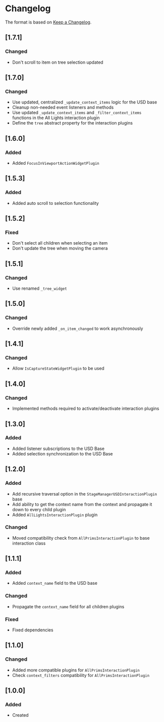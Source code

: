 # Changelog
The format is based on [Keep a Changelog](https://keepachangelog.com/en/1.0.0/).

## [1.7.1]
### Changed
- Don't scroll to item on tree selection updated

## [1.7.0]
### Changed
- Use updated, centralized `_update_context_items` logic for the USD base
- Cleanup non-needed event listeners and methods
- Use updated `_update_context_items` and `_filter_context_items` functions in the All Lights interaction plugin
- Define the `tree` abstract property for the interaction plugins

## [1.6.0]
### Added
- Added `FocusInViewportActionWidgetPlugin`

## [1.5.3]
### Added
- Added auto scroll to selection functionality

## [1.5.2]
### Fixed
- Don't select all children when selecting an item
- Don't update the tree when moving the camera

## [1.5.1]
### Changed
- Use renamed `_tree_widget`

## [1.5.0]
### Changed
- Override newly added `_on_item_changed` to work asynchronously

## [1.4.1]
### Changed
- Allow `IsCaptureStateWidgetPlugin` to be used

## [1.4.0]
### Changed
- Implemented methods required to activate/deactivate interaction plugins

## [1.3.0]
### Added
- Added listener subscriptions to the USD Base
- Added selection synchronization to the USD Base

## [1.2.0]
### Added
- Add recursive traversal option in the `StageManagerUSDInteractionPlugin` base
- Add ability to get the context name from the context and propagate it down to every child plugin
- Added `AllLightsInteractionPlugin` plugin

### Changed
- Moved compatibility check from `AllPrimsInteractionPlugin` to base interaction class

## [1.1.1]
### Added
- Added `context_name` field to the USD base

### Changed
- Propagate the `context_name` field for all children plugins

### Fixed
- Fixed dependencies

## [1.1.0]
### Changed
- Added more compatible plugins for `AllPrimsInteractionPlugin`
- Check `context_filters` compatibility for `AllPrimsInteractionPlugin`

## [1.0.0]
### Added
- Created
